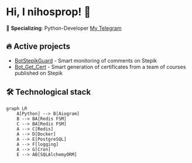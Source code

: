 # Hi, I nihosprop! 👋

🚀 **Specializing**: Python-Developer
[My Telegram](https://t.me/Shinobiwin)

## 🔥 Active projects
- [BotStepikGuard](https://github.com/nihosprop/bot_stepik_guard.git) - Smart monitoring of comments on Stepik
- [Bot_Get_Cert](https://github.com/nihosprop/bot_get_cert.git) - Smart generation of certificates from a team of courses published on Stepik

## 🛠️ Technological stack
```mermaid
graph LR
    A[Python] --> B[Aiogram]
    B --> BA[Redis FSM]
    C --> BA[Redis FSM]
    A --> C[Redis]
    A --> D[Docker]
    A --> E[PostgreSQL]
    A --> F[logging]
    A --> G[Cron]
    E --> AB[SQLAlchemyORM]
